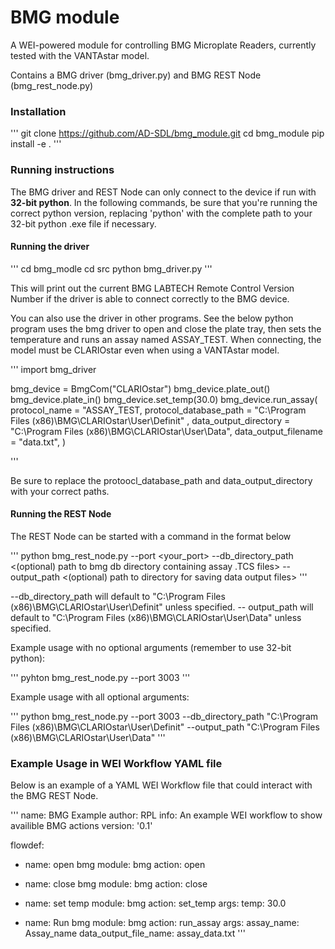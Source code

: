 # BMG module 

A WEI-powered module for controlling BMG Microplate Readers, currently tested with the VANTAstar model.

Contains a BMG driver (bmg_driver.py) and BMG REST Node (bmg_rest_node.py) 

### Installation

'''
git clone https://github.com/AD-SDL/bmg_module.git
cd bmg_module 
pip install -e .
'''

### Running instructions

The BMG driver and REST Node can only connect to the device if run with **32-bit python**. In the following commands, be sure that you're running the correct python version, replacing 'python' with the complete path to your 32-bit python .exe file if necessary. 

#### Running the driver

'''
cd bmg_modle
cd src
python bmg_driver.py
'''

This will print out the current BMG LABTECH Remote Control Version Number if the driver is able to connect correctly to the BMG device.

You can also use the driver in other programs. See the below python program uses the bmg driver to open and close the plate tray, then sets the temperature and runs an assay named ASSAY_TEST. When connecting, the model must be CLARIOstar even when using a VANTAstar model.

'''
import bmg_driver

bmg_device = BmgCom("CLARIOstar")
bmg_device.plate_out()
bmg_device.plate_in()
bmg_device.set_temp(30.0)
bmg_device.run_assay(
    protocol_name = "ASSAY_TEST,
    protocol_database_path = "C:\\Program Files (x86)\\BMG\\CLARIOstar\\User\\Definit" ,
    data_output_directory = "C:\\Program Files (x86)\\BMG\\CLARIOstar\\User\\Data",
    data_output_filename = "data.txt",
)

'''

Be sure to replace the protoocl_database_path and data_output_directory with your correct paths. 


#### Running the REST Node

The REST Node can be started with a command in the format below

''' 
python bmg_rest_node.py --port <your_port> --db_directory_path <(optional) path to bmg db directory containing assay .TCS files> --output_path <(optional) path to directory for saving data output files>
'''

--db_directory_path will default to "C:\\Program Files (x86)\\BMG\\CLARIOstar\\User\\Definit" unless specified.
-- output_path will default to "C:\\Program Files (x86)\\BMG\\CLARIOstar\\User\\Data" unless specified.

Example usage with no optional arguments (remember to use 32-bit python): 

'''
pyhton bmg_rest_node.py --port 3003
'''

Example usage with all optional arguments: 

'''
python bmg_rest_node.py --port 3003 --db_directory_path "C:\\Program Files (x86)\\BMG\\CLARIOstar\\User\\Definit" --output_path "C:\\Program Files (x86)\\BMG\\CLARIOstar\\User\\Data"
'''

### Example Usage in WEI Workflow YAML file

Below is an example of a YAML WEI Workflow file that could interact with the BMG REST Node. 

'''
name: BMG Example
author: RPL 
info: An example WEI workflow to show availible BMG actions
version: '0.1'

flowdef:
- name: open bmg
  module: bmg
  action: open

- name: close bmg
  module: bmg
  action: close

- name: set temp
  module: bmg
  action: set_temp
  args:
    temp: 30.0

- name: Run bmg
  module: bmg
  action: run_assay
  args: 
    assay_name: Assay_name
    data_output_file_name: assay_data.txt
'''









